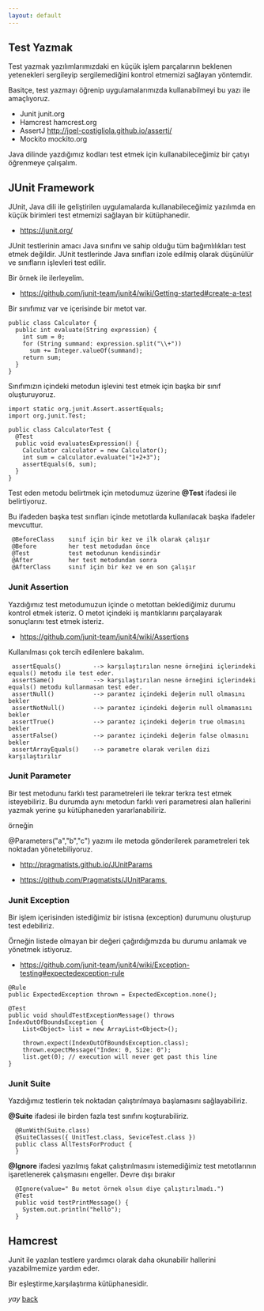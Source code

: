 ```yaml
---
layout: default
---
```

## Test Yazmak


Test yazmak yazılımlarımızdaki en küçük işlem parçalarının beklenen yetenekleri sergileyip sergilemediğini kontrol etmemizi sağlayan yöntemdir.

Basitçe, test yazmayı öğrenip uygulamalarımızda kullanabilmeyi bu yazı ile amaçlıyoruz.

- Junit  	junit.org
- Hamcrest hamcrest.org
- AssertJ  http://joel-costigliola.github.io/assertj/
- Mockito  mockito.org


Java dilinde yazdığımız kodları test etmek için kullanabileceğimiz bir çatıyı öğrenmeye çalışalım.

## JUnit Framework

JUnit, Java dili ile geliştirilen uygulamalarda  kullanabileceğimiz yazılımda en küçük birimleri test etmemizi sağlayan  bir kütüphanedir.

- https://junit.org/

JUnit testlerinin amacı Java sınıfını ve sahip olduğu tüm bağımlılıkları test etmek değildir.
JUnit testlerinde Java sınıfları izole edilmiş olarak düşünülür ve sınıfların işlevleri test edilir.


Bir örnek ile ilerleyelim.

- https://github.com/junit-team/junit4/wiki/Getting-started#create-a-test

Bir sınıfımız var ve içerisinde bir metot var.

```
public class Calculator {
  public int evaluate(String expression) {
    int sum = 0;
    for (String summand: expression.split("\\+"))
      sum += Integer.valueOf(summand);
    return sum;
  }
}
```

Sınıfımızın içindeki metodun işlevini test etmek için başka bir sınıf oluşturuyoruz.

```
import static org.junit.Assert.assertEquals;
import org.junit.Test;

public class CalculatorTest {
  @Test
  public void evaluatesExpression() {
    Calculator calculator = new Calculator();
    int sum = calculator.evaluate("1+2+3");
    assertEquals(6, sum);
  }
}

```

Test eden metodu belirtmek için metodumuz üzerine **@Test** ifadesi ile belirtiyoruz.

Bu ifadeden başka test sınıfları içinde metotlarda kullanılacak başka ifadeler mevcuttur.

```
 @BeforeClass    sınıf için bir kez ve ilk olarak çalışır
 @Before         her test metodudan önce  
 @Test           test metodunun kendisindir
 @After          her test metodundan sonra
 @AfterClass     sınıf için bir kez ve en son çalışır
```

### Junit Assertion
Yazdığımız test metodumuzun içinde o metottan beklediğimiz durumu kontrol etmek isteriz.
O metot içindeki iş mantıklarını parçalayarak sonuçlarını test etmek isteriz.

- https://github.com/junit-team/junit4/wiki/Assertions 

Kullanılması çok tercih edilenlere bakalım.

```
 assertEquals()  		--> karşılaştırılan nesne örneğini içlerindeki equals() metodu ile test eder.
 assertSame()  			--> karşılaştırılan nesne örneğini içlerindeki equals() metodu kullanmasan test eder.
 assertNull()  			--> parantez içindeki değerin null olmasını bekler
 assertNotNull()  		--> parantez içindeki değerin null olmamasını bekler
 assertTrue() 			--> parantez içindeki değerin true olmasını bekler 
 assertFalse() 			--> parantez içindeki değerin false olmasını bekler
 assertArrayEquals()    --> parametre olarak verilen dizi karşılaştırılır
```

### Junit Parameter

Bir test metodunu farklı test parametreleri ile tekrar terkra test etmek isteyebiliriz. 
Bu durumda aynı metodun farklı veri parametresi alan hallerini yazmak yerine şu kütüphaneden yararlanabiliriz.

örneğin 

@Parameters("a","b","c") yazımı ile  metoda gönderilerek parametreleri tek noktadan yönetebiliyoruz.

- http://pragmatists.github.io/JUnitParams 

- https://github.com/Pragmatists/JUnitParams 


### Junit Exception

Bir işlem içerisinden istediğimiz bir istisna (exception) durumunu oluşturup test edebiliriz.

Örneğin listede olmayan bir değeri çağırdığımızda bu durumu anlamak ve yönetmek istiyoruz.

- https://github.com/junit-team/junit4/wiki/Exception-testing#expectedexception-rule

```
@Rule
public ExpectedException thrown = ExpectedException.none();

@Test
public void shouldTestExceptionMessage() throws IndexOutOfBoundsException {
    List<Object> list = new ArrayList<Object>();
 
    thrown.expect(IndexOutOfBoundsException.class);
    thrown.expectMessage("Index: 0, Size: 0");
    list.get(0); // execution will never get past this line
}

```

### Junit Suite

Yazdığımız testlerin tek noktadan çalıştırılmaya başlamasını sağlayabiliriz.

**@Suite** ifadesi ile birden fazla test sınıfını koşturabiliriz.
    
```
  @RunWith(Suite.class)
  @SuiteClasses({ UnitTest.class, SeviceTest.class })
  public class AllTestsForProduct {
  }
```

**@Ignore** ifadesi yazılmış fakat çalıştırılmasını istemediğimiz test metotlarının işaretlenerek çalışmasını engeller.
Devre dışı bırakır

```
  @Ignore(value=" Bu metot örnek olsun diye çalıştırılmadı.")
  @Test
  public void testPrintMessage() {
    System.out.println("hello");
  }
```


## Hamcrest

Junit ile yazılan testlere yardımcı olarak daha okunabilir hallerini yazabilmemize yardım eder.

Bir eşleştirme,karşılaştırma kütüphanesidir. 


_yay_
[back](https://microservice-base.github.io/)
